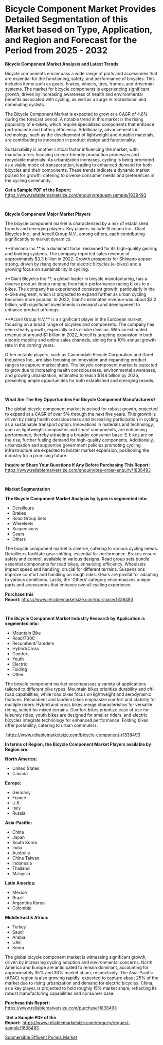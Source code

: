 <p><h1>Bicycle Component Market Provides Detailed Segmentation of this Market based on Type, Application, and Region and Forecast for the Period from 2025 - 2032</h1></p><p><strong>Bicycle Component Market Analysis and Latest Trends</strong></p>
<p><p>Bicycle components encompass a wide range of parts and accessories that are essential for the functioning, safety, and performance of bicycles. This includes items such as gears, brakes, wheels, tires, frames, and drivetrain systems. The market for bicycle components is experiencing significant growth, driven by increasing awareness of health and environmental benefits associated with cycling, as well as a surge in recreational and commuting cyclists.</p><p>The Bicycle Component Market is expected to grow at a CAGR of 4.8% during the forecast period. A notable trend in this market is the rising popularity of e-bikes, which require specialized components that enhance performance and battery efficiency. Additionally, advancements in technology, such as the development of lightweight and durable materials, are contributing to innovation in product design and functionality.</p><p>Sustainability is another critical factor influencing the market, with manufacturers focusing on eco-friendly production processes and recyclable materials. As urbanization increases, cycling is being promoted as a viable mode of transportation, leading to enhanced demand for both bicycles and their components. These trends indicate a dynamic market poised for growth, catering to diverse consumer needs and preferences in the cycling community.</p></p>
<p><strong>Get a Sample PDF of the Report:&nbsp;</strong> <a href="https://www.reliablemarketsize.com/enquiry/request-sample/1838493?utm_campaign=2242&utm_medium=2&utm_source=Github&utm_content=ia&utm_term=22022025&utm_id=bicycle-component">https://www.reliablemarketsize.com/enquiry/request-sample/1838493</a></p>
<p>&nbsp;</p>
<p><strong>Bicycle Component Major Market Players</strong></p>
<p><p>The bicycle component market is characterized by a mix of established brands and emerging players. Key players include Shimano Inc., Giant Bicycles Inc., and Accell Group N.V., among others, each contributing significantly to market dynamics.</p><p>**Shimano Inc.** is a dominant force, renowned for its high-quality gearing and braking systems. The company reported sales revenue of approximately $3.3 billion in 2022. Growth prospects for Shimano appear strong, driven by rising demand for electric bicycles (e-bikes) and a growing focus on sustainability in cycling.</p><p>**Giant Bicycles Inc.**, a global leader in bicycle manufacturing, has a diverse product lineup ranging from high-performance racing bikes to e-bikes. The company has experienced consistent growth, particularly in the e-bike segment, which is projected to expand further as urban cycling becomes more popular. In 2022, Giant's estimated revenue was about $2.2 billion, with significant investments in research and development to enhance product offerings.</p><p>**Accell Group N.V.** is a significant player in the European market, focusing on a broad range of bicycles and components. The company has seen steady growth, especially in its e-bike division. With an estimated revenue of around $1 billion in 2022, Accell is targeting expansion in both electric mobility and online sales channels, aiming for a 10% annual growth rate in the coming years.</p><p>Other notable players, such as Cannondale Bicycle Corporation and Dorel Industries Inc., are also focusing on innovation and expanding product ranges to capture market share. The bicycle component market is expected to grow due to increasing health consciousness, environmental awareness, and growing urbanization, estimated to reach $144 billion by 2026, presenting ample opportunities for both established and emerging brands.</p></p>
<p>&nbsp;</p>
<p><strong>What Are The Key Opportunities For Bicycle Component Manufacturers?</strong></p>
<p><p>The global bicycle component market is poised for robust growth, projected to expand at a CAGR of over 5% through the next five years. This growth is driven by rising health consciousness and increasing participation in cycling as a sustainable transport option. Innovations in materials and technology, such as lightweight composites and smart components, are enhancing performance, thereby attracting a broader consumer base. E-bikes are on the rise, further fueling demand for high-quality components. Additionally, urbanization and supportive government policies promoting cycling infrastructure are expected to bolster market expansion, positioning the industry for a promising future.</p></p>
<p><strong>Inquire or Share Your Questions If Any Before Purchasing This Report:</strong> <a href="https://www.reliablemarketsize.com/enquiry/pre-order-enquiry/1838493?utm_campaign=2242&utm_medium=2&utm_source=Github&utm_content=ia&utm_term=22022025&utm_id=bicycle-component">https://www.reliablemarketsize.com/enquiry/pre-order-enquiry/1838493</a></p>
<p>&nbsp;</p>
<p><strong>Market Segmentation</strong></p>
<p><strong>The Bicycle Component Market Analysis by types is segmented into:</strong></p>
<p><ul><li>Derailleurs</li><li>Brakes</li><li>Road Group Sets</li><li>Wheelsets</li><li>Suspensions</li><li>Gears</li><li>Others</li></ul></p>
<p><p>The bicycle component market is diverse, catering to various cycling needs. Derailleurs facilitate gear shifting, essential for performance. Brakes ensure safety and control, available in various designs. Road group sets bundle essential components for road bikes, enhancing efficiency. Wheelsets impact speed and handling, crucial for different terrains. Suspensions improve comfort and handling on rough rides. Gears are pivotal for adapting to various conditions. Lastly, the 'Others' category encompasses unique parts and accessories that enhance overall cycling experience.</p></p>
<p><strong>Purchase this Report:&nbsp;</strong><a href="https://www.reliablemarketsize.com/purchase/1838493?utm_campaign=2242&utm_medium=2&utm_source=Github&utm_content=ia&utm_term=22022025&utm_id=bicycle-component">https://www.reliablemarketsize.com/purchase/1838493</a></p>
<p>&nbsp;</p>
<p><strong>The Bicycle Component Market Industry Research by Application is segmented into:</strong></p>
<p><ul><li>Mountain Bike</li><li>Road/700C</li><li>Recumbent/Tamdem</li><li>Hybrid/Cross</li><li>Comfort</li><li>Youth</li><li>Electric</li><li>Folding</li><li>Other</li></ul></p>
<p><p>The bicycle component market encompasses a variety of applications tailored to different bike types. Mountain bikes prioritize durability and off-road capabilities, while road bikes focus on lightweight and aerodynamic features. Recumbent and tandem bikes emphasize comfort and stability for multiple riders. Hybrid and cross bikes merge characteristics for versatile riding, suited for mixed terrains. Comfort bikes prioritize ease of use for leisurely rides, youth bikes are designed for smaller riders, and electric bicycles integrate technology for enhanced performance. Folding bikes offer portability, catering to urban commuters.</p></p>
<p><a href="https://www.reliablemarketsize.com/bicycle-component-r1838493?utm_campaign=2242&utm_medium=2&utm_source=Github&utm_content=ia&utm_term=22022025&utm_id=bicycle-component">&nbsp;https://www.reliablemarketsize.com/bicycle-component-r1838493</a></p>
<p><strong>In terms of Region, the Bicycle Component Market Players available by Region are:</strong></p>
<p>
    <p> <strong> North America: </strong>
        <ul>
            <li>United States</li>
            <li>Canada</li>
        </ul>
        </p> 
    <p> <strong> Europe: </strong>
        <ul>
            <li>Germany</li>
            <li>France</li>
            <li>U.K.</li>
            <li>Italy</li>
            <li>Russia</li>
        </ul>
        </p> 
    <p> <strong> Asia-Pacific: </strong>
        <ul>
            <li>China</li>
            <li>Japan</li>
            <li>South Korea</li>
            <li>India</li>
            <li>Australia</li>
            <li>China Taiwan</li>
            <li>Indonesia</li>
            <li>Thailand</li>
            <li>Malaysia</li>
        </ul>
        </p> 
    <p> <strong> Latin America: </strong>
        <ul>
            <li>Mexico</li>
            <li>Brazil</li>
            <li>Argentina Korea</li>
            <li>Colombia</li>
        </ul>
        </p> 
    <p> <strong> Middle East & Africa: </strong>
        <ul>
            <li>Turkey</li>
            <li>Saudi</li>
            <li>Arabia</li>
            <li>UAE</li>
            <li>Korea</li>
        </ul>
    </p>
    </p>
<p><p>The global bicycle component market is witnessing significant growth, driven by increasing cycling adoption and environmental concerns. North America and Europe are anticipated to remain dominant, accounting for approximately 35% and 30% market share, respectively. The Asia-Pacific (APAC) region is also growing rapidly, expected to capture about 25% of the market due to rising urbanization and demand for electric bicycles. China, as a key player, is projected to hold roughly 15% market share, reflecting its robust manufacturing capabilities and consumer base.</p></p>
<p><strong>Purchase this Report: </strong><a href="https://www.reliablemarketsize.com/purchase/1838493?utm_campaign=2242&utm_medium=2&utm_source=Github&utm_content=ia&utm_term=22022025&utm_id=bicycle-component">https://www.reliablemarketsize.com/purchase/1838493</a></p>
<p>&nbsp;<strong>Get a Sample PDF of the Report:&nbsp;&nbsp;</strong><a href="https://www.reliablemarketsize.com/enquiry/request-sample/1838493?utm_campaign=2242&utm_medium=2&utm_source=Github&utm_content=ia&utm_term=22022025&utm_id=bicycle-component">https://www.reliablemarketsize.com/enquiry/request-sample/1838493</a></p>
<p><strong></strong></p>
<p><p><a href="https://github.com/suleimannichelle7/Market-Research-Report-List-1/blob/main/submersible-effluent-pumps-market.md?utm_campaign=2242&utm_medium=2&utm_source=Github&utm_content=ia&utm_term=22022025&utm_id=bicycle-component">Submersible Effluent Pumps Market</a></p></p>